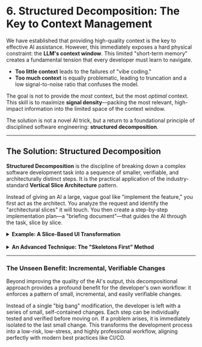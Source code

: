 # **6. Structured Decomposition: The Key to Context Management**

We have established that providing high-quality context is the key to effective AI assistance. However, this immediately exposes a hard physical constraint: the **LLM's context window**. This limited "short-term memory" creates a fundamental tension that every developer must learn to navigate.

*   **Too little context** leads to the failures of "vibe coding."
*   **Too much context** is equally problematic, leading to truncation and a low signal-to-noise ratio that confuses the model.

The goal is not to provide the *most* context, but the most *optimal* context. This skill is to maximize **signal density**—packing the most relevant, high-impact information into the limited space of the context window.

The solution is not a novel AI trick, but a return to a foundational principle of disciplined software engineering: **structured decomposition**.

---

## The Solution: Structured Decomposition

**Structured Decomposition** is the discipline of breaking down a complex software development task into a sequence of smaller, verifiable, and architecturally distinct steps. It is the practical application of the industry-standard **Vertical Slice Architecture** pattern.

Instead of giving an AI a large, vague goal like "implement the feature," you first act as the architect. You analyze the request and identify the "architectural slices" it will touch. You then create a step-by-step implementation plan—a "briefing document"—that guides the AI through the task, slice by slice.

<details>
<summary><b>Example: A Slice-Based UI Transformation</b></summary>

Let's take a common task: **implementing a UI transformation**.

**The Feature Request:** "When a user clicks the 'Add to Cart' button, it should be disabled, show a spinner, and change its text to 'Added!' upon success."

A professional developer immediately recognizes that this single request touches three distinct **Architectural Slices**:

1.  **The `UI & Components` Slice:** The button's visual appearance must change.
2.  **The `State & Data Flow` Slice:** The application needs to track the `isLoading` status.
3.  **The `Integration & Extensibility` Slice:** An asynchronous API call must be made.

This slice-based analysis directly informs the implementation plan.

#### The Anti-Pattern: The Mixed-Context Prompt

A developer trying to solve this in one shot might provide the AI with the component file, the CSS file, and the API service file, and write a single, complex prompt mixing all three concerns. This is likely to fail because the context is too broad and complex.

#### The Disciplined Approach: A Slice-Based Implementation Plan

A disciplined developer creates a clear, slice-based implementation plan *first*, then uses the AI as a partner for each distinct step.

**The Plan:**
1.  **(`UI & Components` Slice):** Update the component's visual presentation to support a loading state.
2.  **(`State & Data Flow` Slice):** Add the necessary state management to track the loading status.
3.  **(`Integration & Extensibility` Slice):** Integrate the asynchronous API call, tying it to the state.

**Step 1: The `UI & Components` Slice**
*   **Context Provided:** Only the component's JSX for the button and the relevant CSS file.
*   **Prompt:** "Modify this button. It needs to accept a new boolean prop called `isLoading`. If `isLoading` is true, the button should be disabled and display a spinner icon..."

**Step 2: The `State & Data Flow` Slice**
*   **Context Provided:** The component's existing state hooks and the (empty) `handleAddToCart` function.
*   **Prompt:** "Add a new state variable called `isLoading`, initialized to `false`. When `handleAddToCart` is called, it should first set `isLoading` to `true`."

**Step 3: The `Integration & Extensibility` Slice**
*   **Context Provided:** The `handleAddToCart` function and the relevant `CartService.ts` file.
*   **Prompt:** "In `handleAddToCart`, after setting `isLoading` to true, call the `cartService.addProduct` method. In a `finally` block, set `isLoading` back to `false`."

This methodical, slice-aware approach is superior because each step provides the AI with a small, clean, and highly-focused context. It respects the context window and transforms the interaction from a gamble into a predictable engineering workflow.

</details>

<br>

<details>
<summary><b>An Advanced Technique: The "Skeletons First" Method</b></summary>

A powerful, practical technique for applying structured decomposition is to separate the *design* phase from the *implementation* phase.

1.  **The Design Pass:** First, use the full context window to generate only the high-level "skeletons" of the required code. This includes class definitions, method signatures, property names, type definitions, and detailed docstrings explaining the purpose of each element.
2.  **The Implementation Pass:** Once the high-quality skeletons are created and verified, you can proceed with a series of smaller, more focused requests to implement each method or function one by one. The skeleton itself now serves as the primary, high-signal context for each subsequent task.

This technique ensures that the AI's limited context is used most effectively—first for high-level architectural design, and then for focused, low-level code generation.

</details>

---

### **The Unseen Benefit: Incremental, Verifiable Changes**

Beyond improving the quality of the AI's output, this decompositional approach provides a profound benefit for the developer's own workflow: it enforces a pattern of small, incremental, and easily verifiable changes.

Instead of a single "big bang" modification, the developer is left with a series of small, self-contained changes. Each step can be individually tested and verified before moving on. If a problem arises, it is immediately isolated to the last small change. This transforms the development process into a low-risk, low-stress, and highly professional workflow, aligning perfectly with modern best practices like CI/CD.
